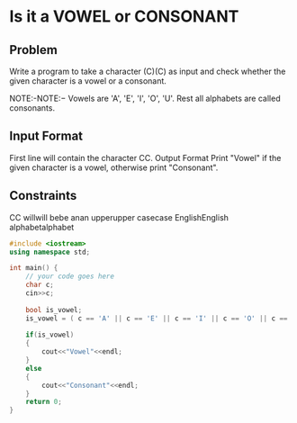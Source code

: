 # Is it a VOWEL or CONSONANT
## Problem
Write a program to take a character (C)(C) as input and check whether the given character is a vowel or a consonant.

NOTE:-NOTE:− Vowels are 'A', 'E', 'I', 'O', 'U'. Rest all alphabets are called consonants.

## Input Format
First line will contain the character CC.
Output Format
Print "Vowel" if the given character is a vowel, otherwise print "Consonant".

## Constraints
CC willwill bebe anan upperupper casecase EnglishEnglish alphabetalphabet
```cpp
#include <iostream>
using namespace std;

int main() {
	// your code goes here
	char c;
	cin>>c;
	
	bool is_vowel;
	is_vowel = ( c == 'A' || c == 'E' || c == 'I' || c == 'O' || c == 'U');
	
	if(is_vowel)
	{
	    cout<<"Vowel"<<endl;
	}
	else
	{
	    cout<<"Consonant"<<endl;
	}
	return 0;
}

```